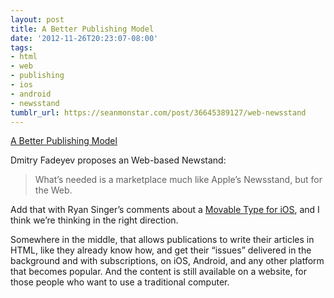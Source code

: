 ```yaml
---
layout: post
title: A Better Publishing Model
date: '2012-11-26T20:23:07-08:00'
tags:
- html
- web
- publishing
- ios
- android
- newsstand
tumblr_url: https://seanmonstar.com/post/36645389127/web-newsstand
---
```

[A Better Publishing Model](http://www.usabilitypost.com/2012/11/26/the-gleam-of-a-better-publishing-model/)  

Dmitry Fadeyev proposes an Web-based Newstand:

> What’s needed is a marketplace much like Apple’s Newsstand, but for the Web.

Add that with Ryan Singer’s comments about a [Movable Type for iOS](http://37signals.com/svn/posts/3334-tablets-are-waiting-for-their-movable-type), and I think we’re thinking in the right direction.

Somewhere in the middle, that allows publications to write their articles in HTML, like they already know how, and get their “issues” delivered in the background and with subscriptions, on iOS, Android, and any other platform that becomes popular. And the content is still available on a website, for those people who want to use a traditional computer.

